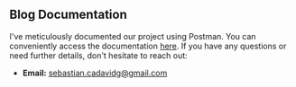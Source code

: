 ## Blog Documentation

I've meticulously documented our project using Postman. You can conveniently access the documentation [here](https://documenter.getpostman.com/view/33729726/2sA3BobsMt). If you have any questions or need further details, don't hesitate to reach out:

- **Email:** sebastian.cadavidg@gmail.com
